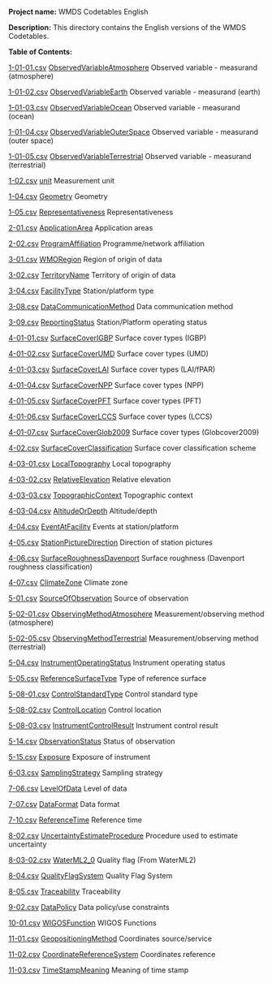 **Project name:** WMDS Codetables English

**Description:** This directory contains the English versions of the WMDS Codetables. 

**Table of Contents:**

[1-01-01.csv](./tables_en/1-01-01.csv) [ObservedVariableAtmosphere](http://codes.wmo.int/wmdr/ObservedVariableAtmosphere) Observed variable - measurand (atmosphere)

[1-01-02.csv](./tables_en/1-01-02.csv) [ObservedVariableEarth](http://codes.wmo.int/wmdr/ObservedVariableEarth) Observed variable - measurand (earth)

[1-01-03.csv](./tables_en/1-01-03.csv) [ObservedVariableOcean](http://codes.wmo.int/wmdr/ObservedVariableOcean) Observed variable - measurand (ocean)

[1-01-04.csv](./tables_en/1-01-04.csv) [ObservedVariableOuterSpace](http://codes.wmo.int/wmdr/ObservedVariableOuterSpace) Observed variable - measurand (outer space)

[1-01-05.csv](./tables_en/1-01-05.csv) [ObservedVariableTerrestrial](http://codes.wmo.int/wmdr/ObservedVariableTerrestrial) Observed variable - measurand (terrestrial)

[1-02.csv](./tables_en/1-02.csv) [unit](http://codes.wmo.int/wmdr/unit) Measurement unit

[1-04.csv](./tables_en/1-04.csv) [Geometry](http://codes.wmo.int/wmdr/Geometry) Geometry

[1-05.csv](./tables_en/1-05.csv) [Representativeness](http://codes.wmo.int/wmdr/Representativeness) Representativeness

[2-01.csv](./tables_en/2-01.csv) [ApplicationArea](http://codes.wmo.int/wmdr/ApplicationArea) Application areas

[2-02.csv](./tables_en/2-02.csv) [ProgramAffiliation](http://codes.wmo.int/wmdr/ProgramAffiliation) Programme/network affiliation

[3-01.csv](./tables_en/3-01.csv) [WMORegion](http://codes.wmo.int/wmdr/WMORegion) Region of origin of data

[3-02.csv](./tables_en/3-02.csv) [TerritoryName](http://codes.wmo.int/wmdr/TerritoryName) Territory of origin of data

[3-04.csv](./tables_en/3-04.csv) [FacilityType](http://codes.wmo.int/wmdr/FacilityType) Station/platform type

[3-08.csv](./tables_en/3-08.csv) [DataCommunicationMethod](http://codes.wmo.int/wmdr/DataCommunicationMethod) Data communication method

[3-09.csv](./tables_en/3-09.csv) [ReportingStatus](http://codes.wmo.int/wmdr/ReportingStatus) Station/Platform operating status

[4-01-01.csv](./tables_en/4-01-01.csv) [SurfaceCoverIGBP](http://codes.wmo.int/wmdr/SurfaceCoverIGBP) Surface cover types (IGBP)

[4-01-02.csv](./tables_en/4-01-02.csv) [SurfaceCoverUMD](http://codes.wmo.int/wmdr/SurfaceCoverUMD) Surface cover types (UMD)

[4-01-03.csv](./tables_en/4-01-03.csv) [SurfaceCoverLAI](http://codes.wmo.int/wmdr/SurfaceCoverLAI) Surface cover types (LAI/fPAR)

[4-01-04.csv](./tables_en/4-01-04.csv) [SurfaceCoverNPP](http://codes.wmo.int/wmdr/SurfaceCoverNPP) Surface cover types (NPP)

[4-01-05.csv](./tables_en/4-01-05.csv) [SurfaceCoverPFT](http://codes.wmo.int/wmdr/SurfaceCoverPFT) Surface cover types (PFT)

[4-01-06.csv](./tables_en/4-01-06.csv) [SurfaceCoverLCCS](http://codes.wmo.int/wmdr/SurfaceCoverLCCS) Surface cover types (LCCS)

[4-01-07.csv](./tables_en/4-01-07.csv) [SurfaceCoverGlob2009](http://codes.wmo.int/wmdr/SurfaceCoverGlob2009) Surface cover types (Globcover2009)

[4-02.csv](./tables_en/4-02.csv) [SurfaceCoverClassification](http://codes.wmo.int/wmdr/SurfaceCoverClassification) Surface cover classification scheme

[4-03-01.csv](./tables_en/4-03-01.csv) [LocalTopography](http://codes.wmo.int/wmdr/LocalTopography) Local topography

[4-03-02.csv](./tables_en/4-03-02.csv) [RelativeElevation](http://codes.wmo.int/wmdr/RelativeElevation) Relative elevation

[4-03-03.csv](./tables_en/4-03-03.csv) [TopographicContext](http://codes.wmo.int/wmdr/TopographicContext) Topographic context

[4-03-04.csv](./tables_en/4-03-04.csv) [AltitudeOrDepth](http://codes.wmo.int/wmdr/AltitudeOrDepth) Altitude/depth

[4-04.csv](./tables_en/4-04.csv) [EventAtFacility](http://codes.wmo.int/wmdr/EventAtFacility) Events at station/platform

[4-05.csv](./tables_en/4-05.csv) [StationPictureDirection](http://codes.wmo.int/wmdr/StationPictureDirection) Direction of station pictures

[4-06.csv](./tables_en/4-06.csv) [SurfaceRoughnessDavenport](http://codes.wmo.int/wmdr/SurfaceRoughnessDavenport) Surface roughness (Davenport roughness 
classification)

[4-07.csv](./tables_en/4-07.csv) [ClimateZone](http://codes.wmo.int/wmdr/ClimateZone) Climate zone

[5-01.csv](./tables_en/5-01.csv) [SourceOfObservation](http://codes.wmo.int/wmdr/SourceOfObservation) Source of observation

[5-02-01.csv](./tables_en/5-02-01.csv) [ObservingMethodAtmosphere](http://codes.wmo.int/wmdr/ObservingMethodAtmosphere) Measurement/observing method (atmosphere)

[5-02-05.csv](./tables_en/5-02-05.csv) [ObservingMethodTerrestrial](http://codes.wmo.int/wmdr/ObservingMethodTerrestrial) Measurement/observing method 
(terrestrial)

[5-04.csv](./tables_en/5-04.csv) [InstrumentOperatingStatus](http://codes.wmo.int/wmdr/InstrumentOperatingStatus) Instrument operating status

[5-05.csv](./tables_en/5-05.csv) [ReferenceSurfaceType](http://codes.wmo.int/wmdr/ReferenceSurfaceType) Type of reference surface

[5-08-01.csv](./tables_en/5-08-01.csv) [ControlStandardType](http://codes.wmo.int/wmdr/ControlStandardType) Control standard type

[5-08-02.csv](./tables_en/5-08-02.csv) [ControlLocation](http://codes.wmo.int/wmdr/ControlLocation) Control location

[5-08-03.csv](./tables_en/5-08-03.csv) [InstrumentControlResult](http://codes.wmo.int/wmdr/InstrumentControlResult) Instrument control result

[5-14.csv](./tables_en/5-14.csv) [ObservationStatus](http://codes.wmo.int/wmdr/ObservationStatus) Status of observation

[5-15.csv](./tables_en/5-15.csv) [Exposure](http://codes.wmo.int/wmdr/Exposure) Exposure of instrument

[6-03.csv](./tables_en/6-03.csv) [SamplingStrategy](http://codes.wmo.int/wmdr/SamplingStrategy) Sampling strategy

[7-06.csv](./tables_en/7-06.csv) [LevelOfData](http://codes.wmo.int/wmdr/LevelOfData) Level of data

[7-07.csv](./tables_en/7-07.csv) [DataFormat](http://codes.wmo.int/wmdr/DataFormat) Data format

[7-10.csv](./tables_en/7-10.csv) [ReferenceTime](http://codes.wmo.int/wmdr/ReferenceTime) Reference time

[8-02.csv](./tables_en/8-02.csv) [UncertaintyEstimateProcedure](http://codes.wmo.int/wmdr/UncertaintyEstimateProcedure) Procedure used to estimate uncertainty

[8-03-02.csv](./tables_en/8-03-02.csv) [WaterML2_0](http://codes.wmo.int/wmdr/WaterML2_0) Quality flag (From WaterML2)

[8-04.csv](./tables_en/8-04.csv) [QualityFlagSystem](http://codes.wmo.int/wmdr/QualityFlagSystem) Quality Flag System

[8-05.csv](./tables_en/8-05.csv) [Traceability](http://codes.wmo.int/wmdr/Traceability) Traceability

[9-02.csv](./tables_en/9-02.csv) [DataPolicy](http://codes.wmo.int/wmdr/DataPolicy) Data policy/use constraints

[10-01.csv](./tables_en/10-01.csv) [WIGOSFunction](http://codes.wmo.int/wmdr/WIGOSFunction) WIGOS Functions

[11-01.csv](./tables_en/11-01.csv) [GeopositioningMethod](http://codes.wmo.int/wmdr/GeopositioningMethod) Coordinates source/service

[11-02.csv](./tables_en/11-02.csv) [CoordinateReferenceSystem](http://codes.wmo.int/wmdr/CoordinateReferenceSystem) Coordinates reference

[11-03.csv](./tables_en/11-03.csv) [TimeStampMeaning](http://codes.wmo.int/wmdr/TimeStampMeaning) Meaning of time stamp

